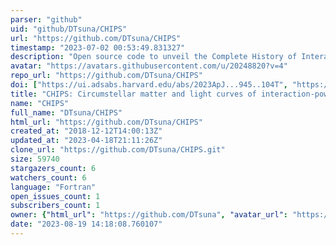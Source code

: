 ```yaml
---
parser: "github"
uid: "github/DTsuna/CHIPS"
url: "https://github.com/DTsuna/CHIPS"
timestamp: "2023-07-02 00:53:49.831327"
description: "Open source code to unveil the Complete History of Interaction-Powered Supernovae"
avatar: "https://avatars.githubusercontent.com/u/20248820?v=4"
repo_url: "https://github.com/DTsuna/CHIPS"
doi: ["https://ui.adsabs.harvard.edu/abs/2023ApJ...945..104T", "https://ui.adsabs.harvard.edu/abs/2022ApJ...929..177T", "https://ui.adsabs.harvard.edu/abs/2023ascl.soft06046T/abstract"]
title: "CHIPS: Circumstellar matter and light curves of interaction-powered transients simulator"
name: "CHIPS"
full_name: "DTsuna/CHIPS"
html_url: "https://github.com/DTsuna/CHIPS"
created_at: "2018-12-12T14:00:13Z"
updated_at: "2023-04-18T21:11:26Z"
clone_url: "https://github.com/DTsuna/CHIPS.git"
size: 59740
stargazers_count: 6
watchers_count: 6
language: "Fortran"
open_issues_count: 1
subscribers_count: 1
owner: {"html_url": "https://github.com/DTsuna", "avatar_url": "https://avatars.githubusercontent.com/u/20248820?v=4", "login": "DTsuna", "type": "User"}
date: "2023-08-19 14:18:08.760107"
---
```

